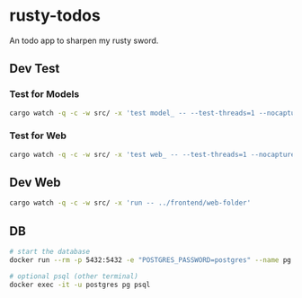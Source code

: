 # rusty-todos

An todo app to sharpen my rusty sword.

## Dev Test

### Test for Models

```sh
cargo watch -q -c -w src/ -x 'test model_ -- --test-threads=1 --nocapture'
```

### Test for Web

```sh
cargo watch -q -c -w src/ -x 'test web_ -- --test-threads=1 --nocapture'
```

## Dev Web

```sh
cargo watch -q -c -w src/ -x 'run -- ../frontend/web-folder'
```

## DB

```sh
# start the database
docker run --rm -p 5432:5432 -e "POSTGRES_PASSWORD=postgres" --name pg postgres:14

# optional psql (other terminal)
docker exec -it -u postgres pg psql 
```

